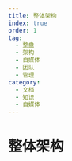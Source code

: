 ```yaml
---
title: 整体架构
index: true
order: 1
tag:
  - 整盘
  - 架构
  - 自媒体
  - 团队
  - 管理
category:
  - 文档
  - 知识
  - 自媒体
---
```


# 整体架构